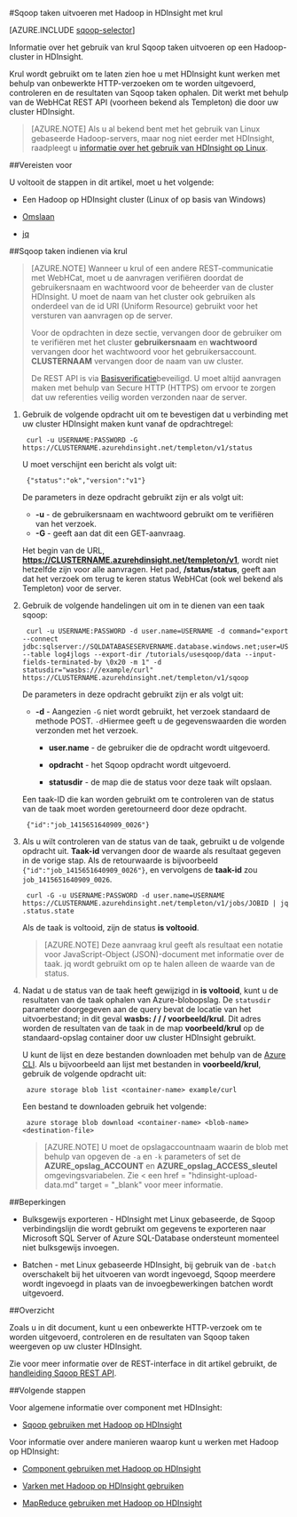 <properties
   pageTitle="Hadoop Sqoop gebruiken met krul in HDInsight | Microsoft Azure"
   description="Leer hoe u extern indienen Sqoop taken met behulp van krul HDInsight."
   services="hdinsight"
   documentationCenter=""
   authors="mumian"
   manager="jhubbard"
   editor="cgronlun"
    tags="azure-portal"/>

<tags
   ms.service="hdinsight"
   ms.devlang="na"
   ms.topic="article"
   ms.tgt_pltfrm="na"
   ms.workload="big-data"
   ms.date="10/21/2016"
   ms.author="jgao"/>

#<a name="run-sqoop-jobs-with-hadoop-in-hdinsight-with-curl"></a>Sqoop taken uitvoeren met Hadoop in HDInsight met krul

[AZURE.INCLUDE [sqoop-selector](../../includes/hdinsight-selector-use-sqoop.md)]

Informatie over het gebruik van krul Sqoop taken uitvoeren op een Hadoop-cluster in HDInsight.

Krul wordt gebruikt om te laten zien hoe u met HDInsight kunt werken met behulp van onbewerkte HTTP-verzoeken om te worden uitgevoerd, controleren en de resultaten van Sqoop taken ophalen. Dit werkt met behulp van de WebHCat REST API (voorheen bekend als Templeton) die door uw cluster HDInsight.

> [AZURE.NOTE] Als u al bekend bent met het gebruik van Linux gebaseerde Hadoop-servers, maar nog niet eerder met HDInsight, raadpleegt u [informatie over het gebruik van HDInsight op Linux](hdinsight-hadoop-linux-information.md).

##<a name="prerequisites"></a>Vereisten voor

U voltooit de stappen in dit artikel, moet u het volgende:

* Een Hadoop op HDInsight cluster (Linux of op basis van Windows)

* [Omslaan](http://curl.haxx.se/)

* [jq](http://stedolan.github.io/jq/)

##<a name="submit-sqoop-jobs-by-using-curl"></a>Sqoop taken indienen via krul

> [AZURE.NOTE] Wanneer u krul of een andere REST-communicatie met WebHCat, moet u de aanvragen verifiëren doordat de gebruikersnaam en wachtwoord voor de beheerder van de cluster HDInsight. U moet de naam van het cluster ook gebruiken als onderdeel van de id URI (Uniform Resource) gebruikt voor het versturen van aanvragen op de server.
>
> Voor de opdrachten in deze sectie, vervangen door de gebruiker om te verifiëren met het cluster **gebruikersnaam** en **wachtwoord** vervangen door het wachtwoord voor het gebruikersaccount. **CLUSTERNAAM** vervangen door de naam van uw cluster.
>
> De REST API is via [Basisverificatie](http://en.wikipedia.org/wiki/Basic_access_authentication)beveiligd. U moet altijd aanvragen maken met behulp van Secure HTTP (HTTPS) om ervoor te zorgen dat uw referenties veilig worden verzonden naar de server.

1. Gebruik de volgende opdracht uit om te bevestigen dat u verbinding met uw cluster HDInsight maken kunt vanaf de opdrachtregel:

        curl -u USERNAME:PASSWORD -G https://CLUSTERNAME.azurehdinsight.net/templeton/v1/status

    U moet verschijnt een bericht als volgt uit:

        {"status":"ok","version":"v1"}

    De parameters in deze opdracht gebruikt zijn er als volgt uit:

    * **-u** - de gebruikersnaam en wachtwoord gebruikt om te verifiëren van het verzoek.
    * **-G** - geeft aan dat dit een GET-aanvraag.

    Het begin van de URL, **https://CLUSTERNAME.azurehdinsight.net/templeton/v1**, wordt niet hetzelfde zijn voor alle aanvragen. Het pad, **/status/status**, geeft aan dat het verzoek om terug te keren status WebHCat (ook wel bekend als Templeton) voor de server. 

2. Gebruik de volgende handelingen uit om in te dienen van een taak sqoop:


        curl -u USERNAME:PASSWORD -d user.name=USERNAME -d command="export --connect jdbc:sqlserver://SQLDATABASESERVERNAME.database.windows.net;user=USERNAME@SQLDATABASESERVERNAME;password=PASSWORD;database=SQLDATABASENAME --table log4jlogs --export-dir /tutorials/usesqoop/data --input-fields-terminated-by \0x20 -m 1" -d statusdir="wasbs:///example/curl" https://CLUSTERNAME.azurehdinsight.net/templeton/v1/sqoop

    De parameters in deze opdracht gebruikt zijn er als volgt uit:

    * **-d** - Aangezien `-G` niet wordt gebruikt, het verzoek standaard de methode POST. `-d`Hiermee geeft u de gegevenswaarden die worden verzonden met het verzoek.

        * **user.name** - de gebruiker die de opdracht wordt uitgevoerd.

        * **opdracht** - het Sqoop opdracht wordt uitgevoerd.

        * **statusdir** - de map die de status voor deze taak wilt opslaan.

    Een taak-ID die kan worden gebruikt om te controleren van de status van de taak moet worden geretourneerd door deze opdracht.

        {"id":"job_1415651640909_0026"}

3. Als u wilt controleren van de status van de taak, gebruikt u de volgende opdracht uit. **Taak-id** vervangen door de waarde als resultaat gegeven in de vorige stap. Als de retourwaarde is bijvoorbeeld `{"id":"job_1415651640909_0026"}`, en vervolgens de **taak-id** zou `job_1415651640909_0026`.

        curl -G -u USERNAME:PASSWORD -d user.name=USERNAME https://CLUSTERNAME.azurehdinsight.net/templeton/v1/jobs/JOBID | jq .status.state

    Als de taak is voltooid, zijn de status **is voltooid**.

    > [AZURE.NOTE] Deze aanvraag krul geeft als resultaat een notatie voor JavaScript-Object (JSON)-document met informatie over de taak. jq wordt gebruikt om op te halen alleen de waarde van de status.

4. Nadat u de status van de taak heeft gewijzigd in **is voltooid**, kunt u de resultaten van de taak ophalen van Azure-blobopslag. De `statusdir` parameter doorgegeven aan de query bevat de locatie van het uitvoerbestand; in dit geval **wasbs: / / / voorbeeld/krul**. Dit adres worden de resultaten van de taak in de map **voorbeeld/krul** op de standaard-opslag container door uw cluster HDInsight gebruikt.

    U kunt de lijst en deze bestanden downloaden met behulp van de [Azure CLI](../xplat-cli-install.md). Als u bijvoorbeeld aan lijst met bestanden in **voorbeeld/krul**, gebruik de volgende opdracht uit:

        azure storage blob list <container-name> example/curl

    Een bestand te downloaden gebruik het volgende:

        azure storage blob download <container-name> <blob-name> <destination-file>

    > [AZURE.NOTE] U moet de opslagaccountnaam waarin de blob met behulp van opgeven de `-a` en `-k` parameters of set de **AZURE\_opslag\_ACCOUNT** en **AZURE\_opslag\_ACCESS\_sleutel** omgevingsvariabelen. Zie < een href = "hdinsight-upload-data.md" target = "_blank" voor meer informatie.

##<a name="limitations"></a>Beperkingen

* Bulksgewijs exporteren - HDInsight met Linux gebaseerde, de Sqoop verbindingslijn die wordt gebruikt om gegevens te exporteren naar Microsoft SQL Server of Azure SQL-Database ondersteunt momenteel niet bulksgewijs invoegen.

* Batchen - met Linux gebaseerde HDInsight, bij gebruik van de `-batch` overschakelt bij het uitvoeren van wordt ingevoegd, Sqoop meerdere wordt ingevoegd in plaats van de invoegbewerkingen batchen wordt uitgevoerd.

##<a name="summary"></a>Overzicht

Zoals u in dit document, kunt u een onbewerkte HTTP-verzoek om te worden uitgevoerd, controleren en de resultaten van Sqoop taken weergeven op uw cluster HDInsight.

Zie voor meer informatie over de REST-interface in dit artikel gebruikt, de <a href="https://sqoop.apache.org/docs/1.99.3/RESTAPI.html" target="_blank">handleiding Sqoop REST API</a>.

##<a name="next-steps"></a>Volgende stappen

Voor algemene informatie over component met HDInsight:

* [Sqoop gebruiken met Hadoop op HDInsight](hdinsight-use-sqoop.md)

Voor informatie over andere manieren waarop kunt u werken met Hadoop op HDInsight:

* [Component gebruiken met Hadoop op HDInsight](hdinsight-use-hive.md)

* [Varken met Hadoop op HDInsight gebruiken](hdinsight-use-pig.md)

* [MapReduce gebruiken met Hadoop op HDInsight](hdinsight-use-mapreduce.md)

[hdinsight-sdk-documentation]: http://msdnstage.redmond.corp.microsoft.com/library/dn479185.aspx

[azure-purchase-options]: http://azure.microsoft.com/pricing/purchase-options/
[azure-member-offers]: http://azure.microsoft.com/pricing/member-offers/
[azure-free-trial]: http://azure.microsoft.com/pricing/free-trial/

[apache-tez]: http://tez.apache.org
[apache-hive]: http://hive.apache.org/
[apache-log4j]: http://en.wikipedia.org/wiki/Log4j
[hive-on-tez-wiki]: https://cwiki.apache.org/confluence/display/Hive/Hive+on+Tez
[import-to-excel]: http://azure.microsoft.com/documentation/articles/hdinsight-connect-excel-power-query/


[hdinsight-use-oozie]: hdinsight-use-oozie.md
[hdinsight-analyze-flight-data]: hdinsight-analyze-flight-delay-data.md




[hdinsight-provision]: hdinsight-provision-clusters.md
[hdinsight-submit-jobs]: hdinsight-submit-hadoop-jobs-programmatically.md
[hdinsight-upload-data]: hdinsight-upload-data.md

[powershell-here-strings]: http://technet.microsoft.com/library/ee692792.aspx


